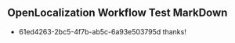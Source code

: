 ## OpenLocalization Workflow Test MarkDown
* 61ed4263-2bc5-4f7b-ab5c-6a93e503795d thanks!

<!--HONumber=Jul16_HO2-->


